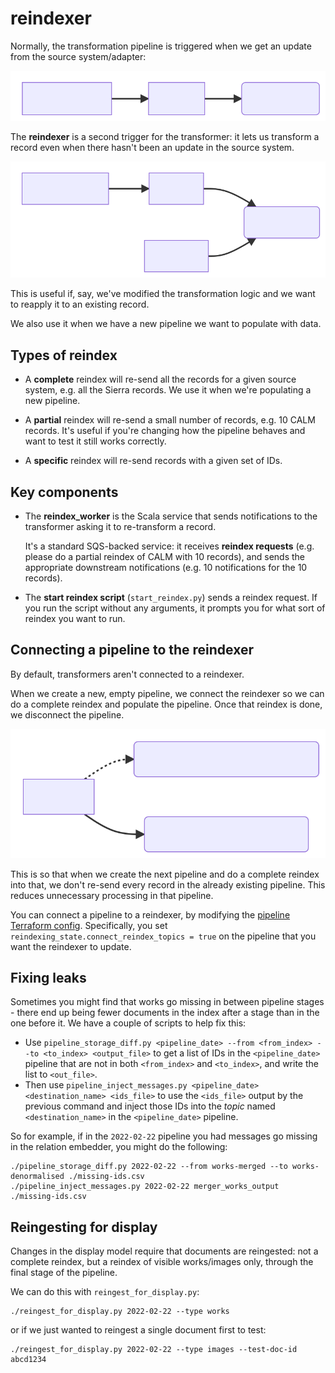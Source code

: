 # reindexer

Normally, the transformation pipeline is triggered when we get an update from the source system/adapter:

<!--
  Generated from Mermaid config (https://mermaid-js.github.io/mermaid/#/ /
  https://mermaid.live)

  graph LR
      S[source system] \-\-> A
      A[adapter] \-\-> T(transformer)

  Note: the double hyphens have been escaped for this HTML comment;
  you'll need to remove them to render the diagram.
-->

<img src="./adapter.svg" alt="A flow chart showing the source system pointing to the adapter, and the adapter pointing to the transformer.">

The **reindexer** is a second trigger for the transformer: it lets us transform a record even when there hasn't been an update in the source system.

<!--
  Generated from Mermaid config (https://mermaid-js.github.io/mermaid/#/ /
  https://mermaid.live)

  graph LR
      S[source system] \-\-> A
      A[adapter] \-\-> T(transformer)
      R[reindexer] \-\-> T

  Note: the double hyphens have been escaped for this HTML comment;
  you'll need to remove them to render the diagram.
-->

<img src="./reindexer.svg" alt="The same flow chart as before, now with the reindexer being a second input to the transformer.">

This is useful if, say, we've modified the transformation logic and we want to reapply it to an existing record.

We also use it when we have a new pipeline we want to populate with data.



## Types of reindex

*   A **complete** reindex will re-send all the records for a given source system, e.g. all the Sierra records.
    We use it when we're populating a new pipeline.

*   A **partial** reindex will re-send a small number of records, e.g. 10 CALM records.
    It's useful if you're changing how the pipeline behaves and want to test it still works correctly.

*   A **specific** reindex will re-send records with a given set of IDs.



## Key components

*   The **reindex_worker** is the Scala service that sends notifications to the transformer asking it to re-transform a record.

    It's a standard SQS-backed service: it receives **reindex requests** (e.g. please do a partial reindex of CALM with 10 records), and sends the appropriate downstream notifications (e.g. 10 notifications for the 10 records).

*   The **start reindex script** (`start_reindex.py`) sends a reindex request.
    If you run the script without any arguments, it prompts you for what sort of reindex you want to run.



## Connecting a pipeline to the reindexer

By default, transformers aren't connected to a reindexer.

<!--
  Generated from Mermaid config (https://mermaid-js.github.io/mermaid/#/ /
  https://mermaid.live)

  graph LR
      R[reindexer] -.-> T1(existing pipeline/transformer)
      R[reindexer] -\-> T2(new pipeline/transformer)

  Note: the double hyphens have been escaped for this HTML comment;
  you'll need to remove them to render the diagram.
-->

When we create a new, empty pipeline, we connect the reindexer so we can do a complete reindex and populate the pipeline.
Once that reindex is done, we disconnect the pipeline.

<img src="./pipelines.svg" alt="A flow chart with a reindexer pointing to an existing pipeline/transformer, and a new pipeline/transformer. The arrow pointing to the existing transformer is dashed (disconnected), while the arrow to the new transformer is solid (connected).">

This is so that when we create the next pipeline and do a complete reindex into that, we don't re-send every record in the already existing pipeline.
This reduces unnecessary processing in that pipeline.

You can connect a pipeline to a reindexer, by modifying the [pipeline Terraform config](https://github.com/wellcomecollection/catalogue-pipeline/tree/main/pipeline/terraform).
Specifically, you set `reindexing_state.connect_reindex_topics = true` on the pipeline that you want the reindexer to update.

## Fixing leaks

Sometimes you might find that works go missing in between pipeline stages - there end up being fewer documents in the index after a stage than in the one before it. We have a couple of scripts to help fix this:

- Use `pipeline_storage_diff.py <pipeline_date> --from <from_index> --to <to_index> <output_file>` to get a list of IDs in the `<pipeline_date>` pipeline that are not in both `<from_index>` and `<to_index>`, and write the list to `<out_file>`.
- Then use `pipeline_inject_messages.py <pipeline_date> <destination_name> <ids_file>` to use the `<ids_file>` output by the previous command and inject those IDs into the _topic_ named `<destination_name>` in the `<pipeline_date>` pipeline.

So for example, if in the `2022-02-22` pipeline you had messages go missing in the relation embedder, you might do the following:

```
./pipeline_storage_diff.py 2022-02-22 --from works-merged --to works-denormalised ./missing-ids.csv
./pipeline_inject_messages.py 2022-02-22 merger_works_output ./missing-ids.csv
```

## Reingesting for display

Changes in the display model require that documents are reingested: not a complete reindex, but a reindex of visible works/images only, through the final stage of the pipeline.

We can do this with `reingest_for_display.py`:

```
./reingest_for_display.py 2022-02-22 --type works
```

or if we just wanted to reingest a single document first to test:

```
./reingest_for_display.py 2022-02-22 --type images --test-doc-id abcd1234
```
